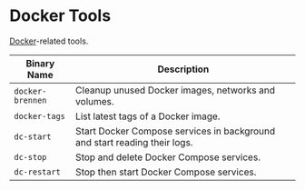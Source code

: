 # Docker Tools

[Docker](https://www.docker.com/)-related tools.

Binary Name      | Description
---------------- | -----------
`docker-brennen` | Cleanup unused Docker images, networks and volumes.
`docker-tags`    | List latest tags of a Docker image.
`dc-start`       | Start Docker Compose services in background and start reading their logs.
`dc-stop`        | Stop and delete Docker Compose services.
`dc-restart`     | Stop then start Docker Compose services.

